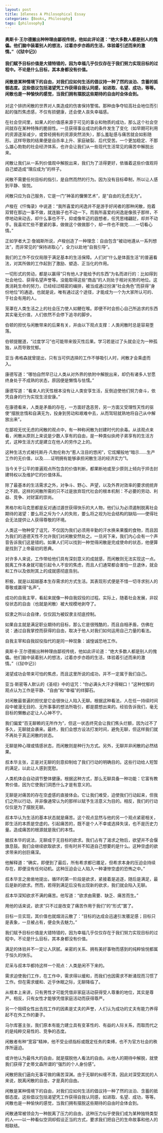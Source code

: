 ```yaml
---
layout: post
title: Idleness A Philosophical Essay
categories: [Books, Philosophy]
tags: [philosophy]
---
```

#### 奥斯卡·王尔德搬出种种理由鄙视传统，他如此评论道：“绝大多数人都是别人的傀儡。他们脑中装着别人的想法，过着亦步亦趋的生活，体验着引述而来的激情。”（《狱中记》）    
#### 我们赋予目标价值是大错特错的，因为幸福几乎仅仅存在于我们努力实现目标的过程中。不论是什么目标，其本身都没有价值。 
#### 闲散是某种情境下的自由，对我们应如何生活的倡议持一种了然的淡泊、含蓄的抵御态度。这些倡议包括渴望凭工作获得自我认同感，如进取、名望、成功，等等。闲散也是一种愉快的感觉，当我们拥有摆脱这些期待的自由时会体会到。
<!-- more -->
对这个排挤闲散的世界对人类造成的伤害保持警惕。那种由争夺较高社会地位而引起的强烈焦虑感，不仅有损健康，还会使人丧失幸福感。               

在社会空间里，如果人的价值感来源于可见的事业和物质的成功，那么这个社会空间就存在某种特殊的脆弱性。一旦获得事业成功的条件发生了变化（如早期可利用的资源逐渐减少，或曾经拥有的资源突然消失），那么羞耻感与痛苦就会如影随形。这样导致的结果便是自杀率上升、家庭破裂、后代受苦。一个更加稳定、不那么雄心勃勃的社会经济体系，也许会让我们从一些现代生活常见的痛苦中解脱出来。               

闲散让我们从一系列价值观中解脱出来，我们为了活得更好，依循着这些价值观将自己塑造成“理应成为”的样子。               

闲散不需要任何目标的指引，是自然而然的行为。因为没有目标牵制，所以让人感到平静、愉悦。               

闲散只应为自己服务，它是一门“神圣的慵懒艺术”，是“自由的无虑无为”。               

卢梭在《忏悔录》中说道：“我所喜爱的闲逸并不是游手好闲者的那种闲散，抱着双臂在那边一事不做，就连脑子也不动一下。而我所喜爱的闲逸是像孩子那样，不停地动来动去，却什么事也不干，抑或像年迈的遐想者，任凭思绪翩跹，却并不动手。我喜欢忙些不要紧的事，做做这个做做那个，却一件也不做完……一切看心情。”               

正如学者大卫·詹姆斯所说，卢梭创造了一种理念：自由包含“被动地遵从一系列想法”，而非常见的“保持进取心”，全力以赴地“自我引导”。

我们的工作不仅仅局限于满足基本的生活保障。人们对“什么是体面生活”的普遍看法，对其所做的工作起到了激励、塑造、正当化的作用。               

一切形式的劳动，都是以赢得“只有他人才能给予的东西”为名而进行的：比如得到社会地位、获得名望声誉等。没能取得这些“商品”的人则处于相对劣势的地位。这类消耗生命的努力，已经经过精密的编排，被当成通过扮演“社会角色”而获得“身份地位”的通途。也就是说，唯有通过这个途径，才能成为一个为大家所认可的、于社会有用的人。               

笼罩在人类生活之上的社会压力使人如鲠在喉。即便不时会担心自己所追求的东西其实毫无价值，人们依然不会停下追寻的脚步。               

伯顿的担忧与闲散带来的后果有关，并由以下观点支撑：人类闲散时总是容易堕落。               

伯顿提醒道，“过度学习”也可能带来毁灭性后果。学习若是过了头就会沦为一种孤独，从而导致忧郁。               

亚当·弗格森就曾提出，只有当可供选择的工作不够吸引人时，闲散才会乘虚而入。               

康德写道：“哪怕自然早已让人类从对外界的依附中解脱出来，却仍有诸多人甘愿终身处于不成熟的状态，原因便是懒惰与怯懦。”               

康德写道：“看来人的天性根本没有让人类安享生活，反倒迫使他们努力奋斗，依凭自身的行为实现生活安康。”               

在康德看来，人类是矛盾的存在，一方面好逸恶劳，另一方面又受理性天性的驱使“摆脱怠惰和自满无为，投身到劳动和艰难中去，从而驾轻就熟地将自己从中解放出来”。

在鄙视无忧无虑的闲散的观点中，有一种称闲散为封建时代的余毒。从该观点来看，闲散从原则上来说是少数人享有的自由，是一种类似纨绔子弟享有的生活方式，这种生活方式是建立在他人的劳作之上的。               

这种生活方式被托斯丹·凡勃伦称为“惹人注目的悠闲”，它炫耀般地“暗示……生产工作的无价值，以及……证明拥有能够承担闲散生活的经济实力”1。               

当今关于公平的普遍观点所包含的价值判断，都果断地或至少原则上倾向于抨击封建特权以及维护它的价值体系。               

除了最基本的生活需求之外，对争斗、野心、声望，以及外界对效率的要求统统弃之不顾。这样的闲散所需的只不过是放弃现代社会的根本机制：不必要的劳动、利益、竞争、对财富的崇尚。               

黑格尔和马克思都是反对通过遁世获得快乐的大人物，他们认为必须遏制脱离社会期待的渴望：要么将之斥为个人的失败，要么将之视为社会结构的缺陷——使得社会无法提供让人获得尊敬的环境。               

人类这一物种受了诅咒，不仅因为我们必须用辛勤的汗水换来果腹的食物，而且因为我们的道德天性不允许我们对闲散安然处之。一旦闲下来，我们内心会有一个声音告诉我们这是错的。如果人们可以找到一种觉得闲散是完成使命的状态，他便算是找到了上帝最初的恩典。               

对许多人来说，工作带给他们具有深刻意义的成就感，而闲散则无法实现这一点。脱离工作本身就可能引起令人不安的焦虑，而且人们通常都会害怕一旦退休，就会和工作以及依附其上的成就感彻底告别。               

积极，就是以超越基本生存需求的方式生活。其表现形式便是不惜一切寻求别人的尊敬或赢得“名声”。               

成功的自我主宰，看起来就像一种自我奴役的过程。实际上，随着社会发展，非奴役状态的自由（也就是闲散）被大规模地剥夺了。               

奴隶之所以会自律，仅仅因为被奴隶主彻底控制。               

如果自主就是满足职业期待的目标，那么它是很残酷的，而且自相矛盾，仿佛在说：通过自我掌控而获得的自由，取决于他人对我们如何运用自己力量的看法。               

自我主宰和自我奴役指代的是同一种现象：诚惶诚恐地工作。               

奥斯卡·王尔德搬出种种理由鄙视传统，他如此评论道：“绝大多数人都是别人的傀儡。他们脑中装着别人的想法，过着亦步亦趋的生活，体验着引述而来的激情。”（《狱中记》）               

渴望成功会带来可怕的焦虑，而且这里所说的成功，并不一定属于我们自己。               

亚当·斯密等人默认的《圣经》中的诅咒：“你必满头大汗才得糊口！”这种忧郁的观点认为工作是平静、“自由”和“幸福”的绊脚石。               

对闲散最普遍的担忧是它会很快让人陷入无聊。根据这种看法，人在任一持续时间段中被漫无目的、无所事事的想法所吸引，都是臆想出来的。经验告诉我们，毫无目标的懒散必定让人心神不宁。               

我们偏爱“百无聊赖的无所作为”，但这一状态终究会让我们焦头烂额，因为过不了多久，无聊就会袭来。最终，我们会想方设法打发时间，避免无聊，但这样我们就不再处于真正闲散的状态。               

无聊是种心理或情感状态，而闲散则是种行为方式。另外，无聊并非闲散的必然结果。               

叔本华主张，正是对无聊的刻意抑制给了我们行动的明确目的。这些行动给人短暂的满足，以此让人感到宽慰。               

人类机体会自动调节整体健康。根据这种方式，那么无聊具备一种功能：它富有教育价值，因为它使我们洞悉什么才是有意义的。               

无聊是对痛苦的存在空虚感的直接体会。它让我们难受，迫使我们行动起来，但我们之所以行动，并非像通常认为的那样以赋予生活意义为目的。相反，我们的行动仅仅是为了摆脱无聊。               

叔本华认为生活的基本状态就是痛苦。这个观点显然与他的另一个观点紧密相关，即生活的本质是空虚的。引起痛苦的，既不是个人不幸或选择失误，也不是历史力量。造成痛苦的根源就是我们的本性。               

据叔本华的说法，无聊成于无目标的欲求。我们占有了渴求之物后，欲望并不会偃旗息鼓。我们会继续欲取欲求，但有时并不知道自己想要的是什么。这种空虚的欲求带来的创巨痛深。               

他解释道：“确实，即便到了最后，所有希求都已餍足，但希求本身的压迫会持续存在，即便没有任何动机。这种压迫会让人陷入一种凄惨空虚的恐怖之中。”               

叔本华言之凿凿地提出，循环的第一阶段是欲求，紧接着是追逐，随后是满足，最后是新的欲求。然而，若得到满足后没有出现新的欲求，我们就会陷入无聊。               

叔本华深知欲求不满的痛苦。他写道：“欲求由需要、缺乏、痛苦而生。”               

用他的话来说，欲求“只不过是改变了痛苦作用于我们”的“形式”罢了。               

目标一旦实现，其价值也就烟消云散了：“目标的达成会迅速引发餍足感；目标只是表象，一旦被占有，便会失去魅力。”               

我们赋予目标价值是大错特错的，因为幸福几乎仅仅存在于我们努力实现目标的过程中。不论是什么目标，其本身都没有价值。               

满足的体验并不一定让人厌腻。亲密的关系、拥有美好事物而感到的纯粹愉悦都属于恒久的快乐。               

尼采与叔本华都持这样一个观点：人类是闲不下来的。               

需求迫使我们工作，在工作中，需求得以缓和，而我们也因需求不断涌现而习惯了工作。但在需求缓和、近乎休眠之际，无聊降临了。               

从根本上来讲，只有男性才可能凭借非家庭活动获得受人尊重的地位，其实是尊严。相反，只有女性才能够凭借家庭活动而获得尊严。               

另一个阻碍女性出去找工作的因素是丈夫的声誉，人们认为成功的丈夫有能力养得起不在外工作的妻子。               

马尔库塞主张，我们原本有能力建立具有变革性的、有益的人际关系，而取而代之的是纯粹交易性的、竞争的态度。

闲散者有种“宽容”精神，他不受业绩指标或既定任务的束缚，也不为官方社会的秩序所逼迫。               

或许他认为最伟大的自由，就是摆脱他人看法的自由。从他人的期待中解脱，就使我们获得了史蒂文森所谓的“强烈的个人身份感”。               

闲散把我们逼向无事可做的痛苦深渊。由于无聊的纠缠不清，因此对深受其扰的人来说，脱离闲散的自由，才是真的自由。               

闲散是某种情境下的自由，对我们应如何生活的倡议持一种了然的淡泊、含蓄的抵御态度。这些倡议包括渴望凭工作获得自我认同感，如进取、名望、成功，等等。闲散也是一种愉快的感觉，当我们拥有摆脱这些期待的自由时会体会到。               

闲散通常被领会为一种脱离了压力的自由，这种压力似乎使我们成为某种独特类型的人——以一种看似空洞却假设正当的方式，要求我们把自己的生命故事和他人的相联结。               
